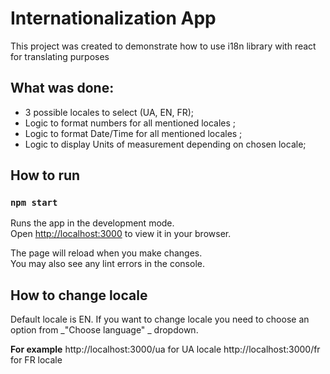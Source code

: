 # Internationalization App

This project was created to demonstrate how to use i18n library with react for translating purposes

## What was done:

- 3 possible locales to select (UA, EN, FR);
- Logic to format numbers for all mentioned locales ;
- Logic to format Date/Time for all mentioned locales ;
- Logic to display Units of measurement depending on chosen locale;

## How to run

### `npm start`

Runs the app in the development mode.\
Open [http://localhost:3000](http://localhost:3000) to view it in your browser.

The page will reload when you make changes.\
You may also see any lint errors in the console.

## How to change locale

Default locale is EN. If you want to change locale you need to choose an option from _"Choose language" _ dropdown.

**For example**
http://localhost:3000/ua for UA locale
http://localhost:3000/fr for FR locale
